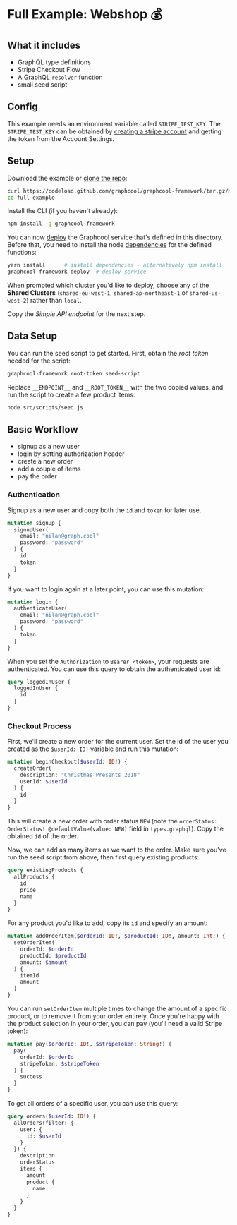 # Full Example: Webshop :moneybag:

## What it includes

- GraphQL type definitions
- Stripe Checkout Flow
- A GraphQL `resolver` function
- small seed script

## Config

This example needs an environment variable called `STRIPE_TEST_KEY`.
The `STRIPE_TEST_KEY` can be obtained by [creating a stripe account](https://dashboard.stripe.com/register) and getting the token from the Account Settings.

## Setup

Download the example or [clone the repo](https://github.com/graphcool/graphcool-framework):

```sh
curl https://codeload.github.com/graphcool/graphcool-framework/tar.gz/master | tar -xz --strip=2 graphcool-master-framework/examples/0.x/full-example
cd full-example
```

Install the CLI (if you haven't already):

```sh
npm install -g graphcool-framework
```

You can now [deploy](https://graph.cool/docs/reference/graphcool-cli/commands-aiteerae6l#graphcool-deploy) the Graphcool service that's defined in this directory. Before that, you need to install the node [dependencies](package.json#L14) for the defined functions:

```sh
yarn install      # install dependencies - alternatively npm install
graphcool-framework deploy  # deploy service
```

When prompted which cluster you'd like to deploy, choose any of the **Shared Clusters** (`shared-eu-west-1`, `shared-ap-northeast-1` or `shared-us-west-2`) rather than `local`.

Copy the _Simple API endpoint_ for the next step.

## Data Setup

You can run the seed script to get started. First, obtain the _root token_ needed for the script:

```sh
graphcool-framework root-token seed-script
```

Replace `__ENDPOINT__` and `__ROOT_TOKEN__` with the two copied values, and run the script to create a few product items:

```sh
node src/scripts/seed.js
```

## Basic Workflow

* signup as a new user
* login by setting authorization header
* create a new order
* add a couple of items
* pay the order

### Authentication

Signup as a new user and copy both the `id` and `token` for later use.

```graphql
mutation signup {
  signupUser(
    email: "nilan@graph.cool"
    password: "password"
  ) {
    id
    token
  }
}
```

If you want to login again at a later point, you can use this mutation:

```graphql
mutation login {
  authenticateUser(
    email: "nilan@graph.cool"
    password: "password"
  ) {
    token
  }
}
```

When you set the `Authorization` to `Bearer <token>`, your requests are authenticated. You can use this query to obtain the authenticated user id:

```graphql
query loggedInUser {
  loggedInUser {
    id
  }
}
```

### Checkout Process

First, we'll create a new order for the current user. Set the id of the user you created as the `$userId: ID!` variable and run this mutation:

```graphql
mutation beginCheckout($userId: ID!) {
  createOrder(
    description: "Christmas Presents 2018"
    userId: $userId
  ) {
    id
  }
}
```

This will create a new order with order status `NEW` (note the `orderStatus: OrderStatus! @defaultValue(value: NEW)` field in `types.graphql`). Copy the obtained `id` of the order.

Now, we can add as many items as we want to the order. Make sure you've run the seed script from above, then first query existing products:

```graphql
query existingProducts {
  allProducts {
    id
    price
    name
  }
}
```

For any product you'd like to add, copy its `id` and specify an amount:

```graphql
mutation addOrderItem($orderId: ID!, $productId: ID!, amount: Int!) {
  setOrderItem(
    orderId: $orderId
    productId: $productId
    amount: $amount
  ) {
    itemId
    amount
  }
}
```

You can run `setOrderItem` multiple times to change the amount of a specific product, or to remove it from your order entirely.
Once you're happy with the product selection in your order, you can pay (you'll need a valid Stripe token):

```graphql
mutation pay($orderId: ID!, $stripeToken: String!) {
  pay(
    orderId: $orderId
    stripeToken: $stripeToken
  ) {
    success
  }
}
```

To get all orders of a specific user, you can use this query:

```graphql
query orders($userId: ID!) {
  allOrders(filter: {
    user: {
      id: $userId
    }
  }) {
    description
    orderStatus
    items {
      amount
      product {
        name
      }
    }
  }
}
```
